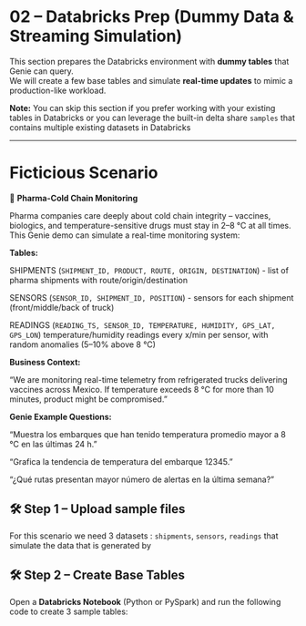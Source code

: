 # 02 – Databricks Prep (Dummy Data & Streaming Simulation)

This section prepares the Databricks environment with **dummy tables** that Genie can query.  
We will create a few base tables and simulate **real-time updates** to mimic a production-like workload.

**Note:** You can skip this section if you prefer working with your existing tables in Databricks or you can leverage the built-in delta share `samples` that contains multiple existing datasets in Databricks

---

# Ficticious Scenario

💊 **Pharma-Cold Chain Monitoring**

Pharma companies care deeply about cold chain integrity – vaccines, biologics, and temperature-sensitive drugs must stay in 2–8 °C at all times.
This Genie demo can simulate a real-time monitoring system:

**Tables:**

SHIPMENTS (`SHIPMENT_ID, PRODUCT, ROUTE, ORIGIN, DESTINATION`) - list of pharma shipments with route/origin/destination

SENSORS (`SENSOR_ID, SHIPMENT_ID, POSITION`) - sensors for each shipment (front/middle/back of truck)

READINGS (`READING_TS, SENSOR_ID, TEMPERATURE, HUMIDITY, GPS_LAT, GPS_LON`) temperature/humidity readings every x/min per sensor, with random anomalies (5–10% above 8 °C)

**Business Context:**

“We are monitoring real-time telemetry from refrigerated trucks delivering vaccines across Mexico. If temperature exceeds 8 °C for more than 10 minutes, product might be compromised.”

**Genie Example Questions:**

“Muestra los embarques que han tenido temperatura promedio mayor a 8 °C en las últimas 24 h.”

“Grafica la tendencia de temperatura del embarque 12345.”

“¿Qué rutas presentan mayor número de alertas en la última semana?”

## 🛠️ Step 1 – Upload sample files
For this scenario we need 3 datasets :  `shipments`, `sensors`, `readings` that simulate the data that is generated by 


## 🛠️ Step 2 – Create Base Tables

Open a **Databricks Notebook** (Python or PySpark) and run the following code to create 3 sample tables:  


